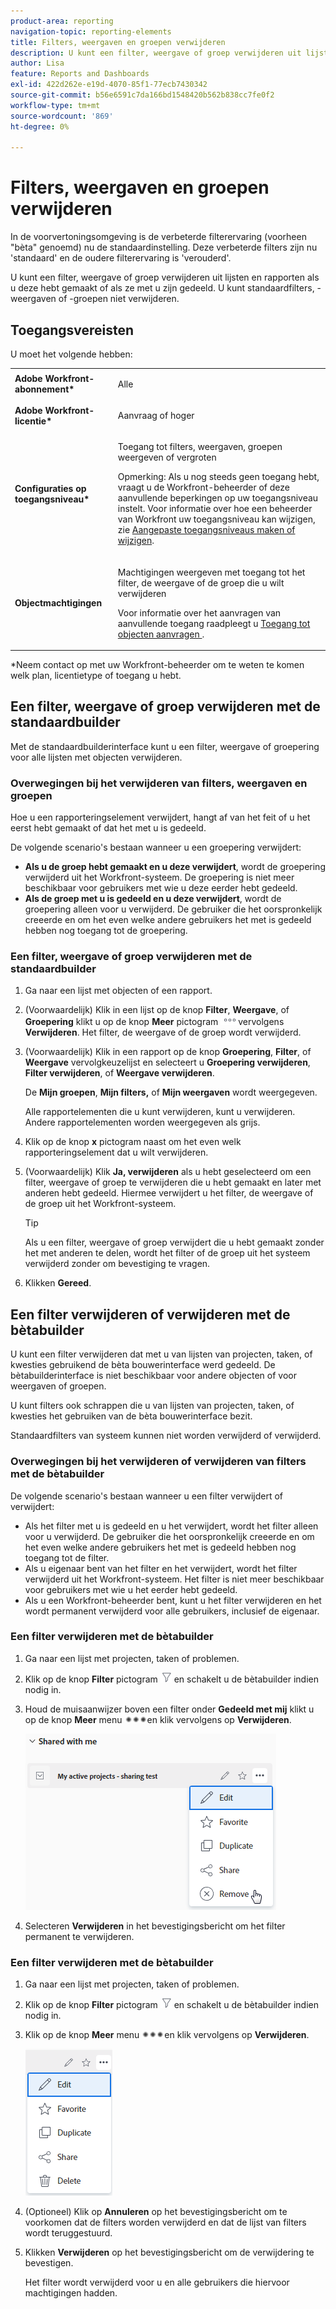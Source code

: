 ```yaml
---
product-area: reporting
navigation-topic: reporting-elements
title: Filters, weergaven en groepen verwijderen
description: U kunt een filter, weergave of groep verwijderen uit lijsten en rapporten als u deze hebt gemaakt of als ze met u zijn gedeeld. U kunt standaardfilters, -weergaven of -groepen niet verwijderen.
author: Lisa
feature: Reports and Dashboards
exl-id: 422d262e-e19d-4070-85f1-77ecb7430342
source-git-commit: b56e6591c7da166bd1548420b562b838cc7fe0f2
workflow-type: tm+mt
source-wordcount: '869'
ht-degree: 0%

---
```


# Filters, weergaven en groepen verwijderen

<span class="preview">In de voorvertoningsomgeving is de verbeterde filterervaring (voorheen &quot;bèta&quot; genoemd) nu de standaardinstelling. Deze verbeterde filters zijn nu &#39;standaard&#39; en de oudere filterervaring is &#39;verouderd&#39;.</span>

U kunt een filter, weergave of groep verwijderen uit lijsten en rapporten als u deze hebt gemaakt of als ze met u zijn gedeeld. U kunt standaardfilters, -weergaven of -groepen niet verwijderen.

## Toegangsvereisten

U moet het volgende hebben:

<table style="table-layout:auto"> 
 <col> 
 </col> 
 <col> 
 </col> 
 <tbody> 
  <tr> 
   <td role="rowheader"><strong>Adobe Workfront-abonnement*</strong></td> 
   <td> <p>Alle </p> </td> 
  </tr> 
  <tr> 
   <td role="rowheader"><strong>Adobe Workfront-licentie*</strong></td> 
   <td> <p>Aanvraag of hoger</p> </td> 
  </tr> 
  <tr> 
   <td role="rowheader"><strong>Configuraties op toegangsniveau*</strong></td> 
   <td> <p>Toegang tot filters, weergaven, groepen weergeven of vergroten</p> <p>Opmerking: Als u nog steeds geen toegang hebt, vraagt u de Workfront-beheerder of deze aanvullende beperkingen op uw toegangsniveau instelt. Voor informatie over hoe een beheerder van Workfront uw toegangsniveau kan wijzigen, zie <a href="../../../administration-and-setup/add-users/configure-and-grant-access/create-modify-access-levels.md" class="MCXref xref">Aangepaste toegangsniveaus maken of wijzigen</a>.</p> </td> 
  </tr> 
  <tr> 
   <td role="rowheader"><strong>Objectmachtigingen</strong></td> 
   <td> <p>Machtigingen weergeven met toegang tot het filter, de weergave of de groep die u wilt verwijderen</p> <p>Voor informatie over het aanvragen van aanvullende toegang raadpleegt u <a href="../../../workfront-basics/grant-and-request-access-to-objects/request-access.md" class="MCXref xref">Toegang tot objecten aanvragen </a>.</p> </td> 
  </tr> 
 </tbody> 
</table>

&#42;Neem contact op met uw Workfront-beheerder om te weten te komen welk plan, licentietype of toegang u hebt.

## Een filter, weergave of groep verwijderen met de standaardbuilder

Met de standaardbuilderinterface kunt u een filter, weergave of groepering voor alle lijsten met objecten verwijderen.

### Overwegingen bij het verwijderen van filters, weergaven en groepen

Hoe u een rapporteringselement verwijdert, hangt af van het feit of u het eerst hebt gemaakt of dat het met u is gedeeld.

De volgende scenario&#39;s bestaan wanneer u een groepering verwijdert:

* **Als u de groep hebt gemaakt en u deze verwijdert**, wordt de groepering verwijderd uit het Workfront-systeem. De groepering is niet meer beschikbaar voor gebruikers met wie u deze eerder hebt gedeeld.
* **Als de groep met u is gedeeld en u deze verwijdert**, wordt de groepering alleen voor u verwijderd. De gebruiker die het oorspronkelijk creeerde en om het even welke andere gebruikers het met is gedeeld hebben nog toegang tot de groepering.

### Een filter, weergave of groep verwijderen met de standaardbuilder

1. Ga naar een lijst met objecten of een rapport.
1. (Voorwaardelijk) Klik in een lijst op de knop **Filter**, **Weergave**, of **Groepering** klikt u op de knop **Meer** pictogram ![](assets/more-icon.png)vervolgens **Verwijderen**. Het filter, de weergave of de groep wordt verwijderd.
1. (Voorwaardelijk) Klik in een rapport op de knop **Groepering**, **Filter**, of **Weergave** vervolgkeuzelijst en selecteert u **Groepering verwijderen**, **Filter verwijderen**, of **Weergave verwijderen**.

   De **Mijn groepen**, **Mijn filters,** of **Mijn weergaven** wordt weergegeven.

   Alle rapportelementen die u kunt verwijderen, kunt u verwijderen. Andere rapportelementen worden weergegeven als grijs.

1. Klik op de knop **x** pictogram naast om het even welk rapporteringselement dat u wilt verwijderen.
1. (Voorwaardelijk) Klik **Ja, verwijderen** als u hebt geselecteerd om een filter, weergave of groep te verwijderen die u hebt gemaakt en later met anderen hebt gedeeld. Hiermee verwijdert u het filter, de weergave of de groep uit het Workfront-systeem.

   >[!TIP]
   >
   >Als u een filter, weergave of groep verwijdert die u hebt gemaakt zonder het met anderen te delen, wordt het filter of de groep uit het systeem verwijderd zonder om bevestiging te vragen.

1. Klikken **Gereed**.

## Een filter verwijderen of verwijderen met de bètabuilder

U kunt een filter verwijderen dat met u van lijsten van projecten, taken, of kwesties gebruikend de bèta bouwerinterface werd gedeeld. De bètabuilderinterface is niet beschikbaar voor andere objecten of voor weergaven of groepen.

U kunt filters ook schrappen die u van lijsten van projecten, taken, of kwesties het gebruiken van de bèta bouwerinterface bezit.

Standaardfilters van systeem kunnen niet worden verwijderd of verwijderd.

### Overwegingen bij het verwijderen of verwijderen van filters met de bètabuilder

De volgende scenario&#39;s bestaan wanneer u een filter verwijdert of verwijdert:

* Als het filter met u is gedeeld en u het verwijdert, wordt het filter alleen voor u verwijderd. De gebruiker die het oorspronkelijk creeerde en om het even welke andere gebruikers het met is gedeeld hebben nog toegang tot de filter.
* Als u eigenaar bent van het filter en het verwijdert, wordt het filter verwijderd uit het Workfront-systeem. Het filter is niet meer beschikbaar voor gebruikers met wie u het eerder hebt gedeeld.
* Als u een Workfront-beheerder bent, kunt u het filter verwijderen en het wordt permanent verwijderd voor alle gebruikers, inclusief de eigenaar.

### Een filter verwijderen met de bètabuilder

1. Ga naar een lijst met projecten, taken of problemen.
1. Klik op de knop **Filter** pictogram ![Filterpictogram](assets/filter-nwepng.png) en schakelt u de bètabuilder indien nodig in.
1. Houd de muisaanwijzer boven een filter onder **Gedeeld met mij** klikt u op de knop **Meer** menu ![Meer pictogram](assets/more-icon-spectrum.png)en klik vervolgens op **Verwijderen**.

   ![Filter verwijderen](assets/new-filters-more-menu-remove-filter.png)

1. Selecteren **Verwijderen** in het bevestigingsbericht om het filter permanent te verwijderen.

### Een filter verwijderen met de bètabuilder

1. Ga naar een lijst met projecten, taken of problemen.
1. Klik op de knop **Filter** pictogram ![Filterpictogram](assets/filter-nwepng.png) en schakelt u de bètabuilder indien nodig in.
1. Klik op de knop **Meer** menu ![Meer pictogram](assets/more-icon-spectrum.png)en klik vervolgens op **Verwijderen**.

   ![Filter verwijderen](assets/new-filters-more-menu-options-with-delete.png)

1. (Optioneel) Klik op **Annuleren** op het bevestigingsbericht om te voorkomen dat de filters worden verwijderd en dat de lijst van filters wordt teruggestuurd.
1. Klikken **Verwijderen** op het bevestigingsbericht om de verwijdering te bevestigen.

   Het filter wordt verwijderd voor u en alle gebruikers die hiervoor machtigingen hadden.

